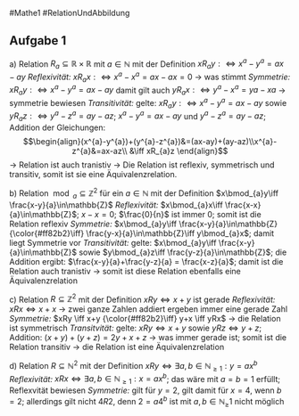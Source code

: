 #Mathe1 #RelationUndAbbildung 
## Aufgabe 1
a) Relation $R_{a} \subseteq \mathbb{R} \times \mathbb{R}$ mit $a \in \mathbb{N}$ mit der Definition $xR_{a}y:\iff x^{a}-y^{a}=ax-ay$
	*Reflexivität:*
		 $xR_{a}x: \iff x^{a}-x^{a}=ax-ax=0$ → was stimmt
	*Symmetrie:* 
		$xR_{a}y:\iff x^{a}-y^{a}=ax-ay$ damit gilt auch $yR_{a}x:\iff y^{a}-x^{a}=ya-xa$ → symmetrie bewiesen
	*Transitivität:*
		gelte: $xR_{a}y:\iff x^{a}-y^{a}=ax-ay$ sowie $yR_{a}z:\iff y^{a}-z^{a}=ay-az$;
		$x^{a}-y^{a}=ax-ay$ und $y^{a}-z^{a}=ay-az$; 
		Addition der Gleichungen: $$\begin{align}(x^{a}-y^{a})+(y^{a}-z^{a})&=(ax-ay)+(ay-az)\\x^{a}-z^{a}&=ax-az\\ &\iff xR_{a}z \end{align}$$
		→ Relation ist auch tranistiv
	 → Die Relation ist reflexiv, symmetrisch und transitiv, somit ist sie eine Äquivalenzrelation.
	 
 b) Relation $\bmod_{a}\subseteq \mathbb{Z}^2$ für ein $a \in \mathbb{N}$ mit der Definition $x\bmod_{a}y\iff \frac{x-y}{a}\in\mathbb{Z}$
	 *Reflexivität:*
		 $x\bmod_{a}x\iff \frac{x-x}{a}\in\mathbb{Z}$; $x-x = 0$; $\frac{0}{n}$ ist immer 0; somit ist die Relation reflexiv
	 *Symmetrie:*
		 $x\bmod_{a}y\iff \frac{x-y}{a}\in\mathbb{Z} {\color{#ff82b2}\iff} \frac{y-x}{a}\in\mathbb{Z}\iff y\bmod_{a}x$; damit liegt Symmetrie vor
	 *Transitivität:*
		 gelte: $x\bmod_{a}y\iff \frac{x-y}{a}\in\mathbb{Z}$ sowie $y\bmod_{a}z\iff \frac{y-z}{a}\in\mathbb{Z}$;
		die Addition ergibt: $\frac{x-y}{a}+\frac{y-z}{a} = \frac{x-z}{a}$; 
		damit ist die Relation auch tranistiv
	→ somit ist diese Relation ebenfalls eine Äquivalenzrelation
	
c) Relation $R\subseteq\mathbb{Z}^2$ mit der Definition $xRy \iff x+y$ ist gerade
	*Reflexivität:*
		$xRx \iff x+x$ → zwei ganze Zahlen addiert ergeben immer eine gerade Zahl
	*Symmetrie:*
		$xRy \iff x+y {\color{#ff82b2}\iff} y+x \iff yRx$ → die Relation ist symmetrisch
	*Transitvität:*
		gelte: $xRy \iff x+y$ sowie $yRz \iff y + z$;
		Addition: $(x+y)+(y+z) = 2y+x+z$ → was immer gerade ist;
		somit ist die Relation transitiv
	→ die Relation ist eine Äquivalenzrelation
	
d) Relation $R\subseteq\mathbb{N}^2$ mit der Definition $xRy \iff \exists a,b \in \mathbb{N}_{\ge1}: y=ax^{b}$
	*Reflexivität:*
		$xRx \iff \exists a,b \in \mathbb{N}_{\ge1}: x=ax^{b}$; das wäre mit $a = b = 1$ erfüllt; Reflexvität bewiesen
	*Symmetrie:*
		gilt für $y = 2$, gilt damit für $x = 4$, wenn $b = 2$; allerdings gilt nicht $4R2$, denn $2=a4^b$ ist mit $a, b \in \mathbb{N}_\ge1$ nicht möglich
	
		